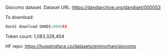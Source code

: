 Giocomo dataset. Dataset URL: https://dandiarchive.org/dandiset/000053

To download:
```python
dandi download DANDI:000053
```

Token count: 1,083,328,404

HF repo: https://huggingface.co/datasets/eminorhan/giocomo
